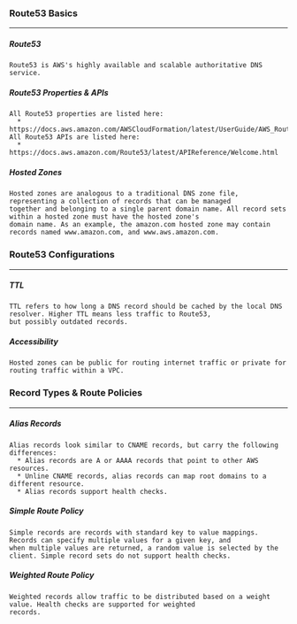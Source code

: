 ### Route53 Basics
---
##### Route53
```
Route53 is AWS's highly available and scalable authoritative DNS service.
```

##### Route53 Properties & APIs
```
All Route53 properties are listed here: 
  * https://docs.aws.amazon.com/AWSCloudFormation/latest/UserGuide/AWS_Route53.html
All Route53 APIs are listed here: 
  * https://docs.aws.amazon.com/Route53/latest/APIReference/Welcome.html
```

##### Hosted Zones
```
Hosted zones are analogous to a traditional DNS zone file, representing a collection of records that can be managed 
together and belonging to a single parent domain name. All record sets within a hosted zone must have the hosted zone's 
domain name. As an example, the amazon.com hosted zone may contain records named www.amazon.com, and www.aws.amazon.com.
```

### Route53 Configurations
---
##### TTL
```
TTL refers to how long a DNS record should be cached by the local DNS resolver. Higher TTL means less traffic to Route53,
but possibly outdated records. 
```

##### Accessibility
```
Hosted zones can be public for routing internet traffic or private for routing traffic within a VPC.
```

### Record Types & Route Policies
---
##### Alias Records
```
Alias records look similar to CNAME records, but carry the following differences:
  * Alias records are A or AAAA records that point to other AWS resources.
  * Unline CNAME records, alias records can map root domains to a different resource.
  * Alias records support health checks.
```

##### Simple Route Policy
```
Simple records are records with standard key to value mappings. Records can specify multiple values for a given key, and 
when multiple values are returned, a random value is selected by the client. Simple record sets do not support health checks.  
```

##### Weighted Route Policy
```
Weighted records allow traffic to be distributed based on a weight value. Health checks are supported for weighted 
records.
```